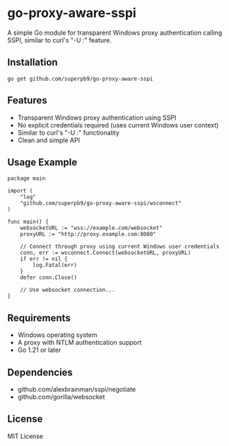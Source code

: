 # go-proxy-aware-sspi

A simple Go module for transparent Windows proxy authentication calling SSPI, similar to curl's "-U :" feature.

## Installation
```
go get github.com/superpb9/go-proxy-aware-sspi
```
## Features

- Transparent Windows proxy authentication using SSPI
- No explicit credentials required (uses current Windows user context)
- Similar to curl's "-U :" functionality
- Clean and simple API


## Usage Example
```
package main

import (
    "log"
    "github.com/superpb9/go-proxy-aware-sspi/wsconnect"
)

func main() {
    websocketURL := "wss://example.com/websocket"
    proxyURL := "http://proxy.example.com:8080"
    
    // Connect through proxy using current Windows user credentials
    conn, err := wsconnect.Connect(websocketURL, proxyURL)
    if err != nil {
        log.Fatal(err)
    }
    defer conn.Close()

    // Use websocket connection...
}

```
## Requirements
- Windows operating system
- A proxy with NTLM authentication support
- Go 1.21 or later

## Dependencies
- github.com/alexbrainman/sspi/negotiate
- github.com/gorilla/websocket

## License
MIT License